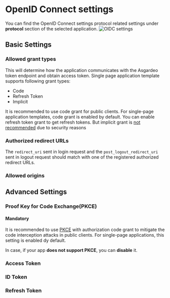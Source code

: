 # OpenID Connect settings

You can find the OpenID Connect settings protocol related settings under **protocol** section of the selected application. 
 <img :src="$withBase('/assets/img/guides/applications/app-protocol-settings.png')" alt="OIDC settings">

## Basic Settings
### Allowed grant types
This will determine how the application communicates with the Asgardeo token endpoint and obtain access token. Single page application template supports following grant types:
 - Code
 - Refresh Token
 - Implicit

It is recommended to use code grant for public clients. For single-page application templates, code grant is enabled by default. 
You can enable refresh token grant to get refresh tokens. 
But implicit grant is [not recommended](https://datatracker.ietf.org/doc/html/draft-ietf-oauth-security-topics-14#section-2.1.2) due to security reasons

### Authorized redirect URLs
<CommonGuide guide='guides/fragments/manage-app/oidc-settings/authorized-urls.md'/>

The `redirect_uri` sent in <a :href="$withBase('/guides/applications/integrate-public-client/#get-authorization-code')">login</a> request and the `post_logout_redirect_uri` sent in <a :href="$withBase('/guides/applications/integrate-public-client/#logout-the-application')">logout request</a> should match with one of the registered authorized redirect URLs.

### Allowed origins
 <CommonGuide guide='guides/fragments/manage-app/oidc-settings/allowed-origin.md'/>

## Advanced Settings

### Proof Key for Code Exchange(PKCE)
#### Mandatory
It is recommended to use [PKCE](https://datatracker.ietf.org/doc/html/rfc7636) with authorization code grant to mitigate the code interception attacks in public clients. For single-page applications, this setting is enabled dy default. 
 
 <CommonGuide guide='guides/fragments/manage-app/oidc-settings/pkce-mandatory.md'/>
 
 In case, if your app **does not support PKCE**, you can **disable** it.

### Access Token
  <CommonGuide guide='guides/fragments/manage-app/oidc-settings/access-token.md'/>

### ID Token
 <CommonGuide guide='guides/fragments/manage-app/oidc-settings/id-token.md'/>

### Refresh Token
 <CommonGuide guide='guides/fragments/manage-app/oidc-settings/refresh-token.md'/>

